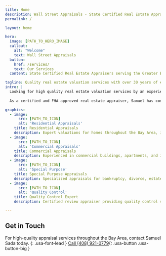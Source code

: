 ```yaml
---
title: Home
description: Wall Street Appraisals - State Certified Real Estate Appraisers Since 1984
permalink: /

layout: home

hero:
  image: [PATH_TO_HERO_IMAGE]
  callout:
    alt: "Welcome"
    text: Wall Street Appraisals
  button:
    href: /services/
    text: Our Services
  content: State Certified Real Estate Appraisers serving the Greater Bay Area since 1984. Lic.#AG002242

tagline: Quality real estate valuation services with over 30 years of experience.<br><button onclick="location.href='/contact'" class="">Contact Us</button>
intro: |
  Looking for high quality real estate valuation services by an experienced appraiser? Samuel Sada brings over 30 years of expertise throughout greater San Jose, Santa Clara, Alameda and San Mateo county.
  
  As a certified and FHA approved real estate appraiser, Samuel has completed thousands of appraisals throughout the San Jose - San Francisco area.

graphics:
  - image:
      src: [PATH_TO_ICON]
      alt: 'Residential Appraisals'
    title: Residential Appraisals
    description: Expert valuations for homes throughout the Bay Area, including complex and high-value properties.
  - image:
      src: [PATH_TO_ICON]
      alt: 'Commercial Appraisals'
    title: Commercial Appraisals
    description: Experienced in commercial buildings, apartments, and income properties.
  - image:
      src: [PATH_TO_ICON]
      alt: 'Special Purpose'
    title: Special Purpose Appraisals
    description: Specialized appraisals for bankruptcy, divorce, estate planning, and tax assessment appeals.
  - image:
      src: [PATH_TO_ICON]
      alt: 'Quality Control'
    title: Quality Control Expert
    description: Certified review appraiser providing quality control services for major banks and lenders.

---
```

## Get in Touch

For high-quality appraisal services throughout the Bay Area, contact Samuel Sada today.
{: .usa-font-lead }
[Call (408) 921-0779](tel:4089210779){: .usa-button .usa-button-big }
